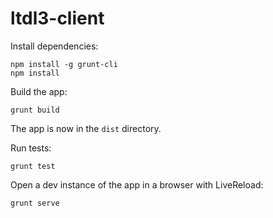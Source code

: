 ltdl3-client
============

Install dependencies:

````
npm install -g grunt-cli
npm install
````

Build the app:

````
grunt build
````

The app is now in the `dist` directory.

Run tests:

````
grunt test
````

Open a dev instance of the app in a browser with LiveReload:

````
grunt serve
````
